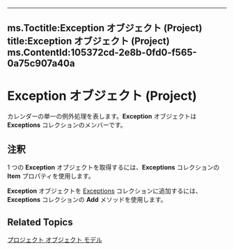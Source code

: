 

---
ms.Toctitle:Exception オブジェクト (Project)
title:Exception オブジェクト (Project)
ms.ContentId:105372cd-2e8b-0fd0-f565-0a75c907a40a
---
# Exception オブジェクト (Project)




カレンダーの単一の例外処理を表します。**Exception** オブジェクトは **Exceptions** コレクションのメンバーです。

## 注釈
1 つの **Exception** オブジェクトを取得するには、**Exceptions** コレクションの **Item** プロパティを使用します。



**Exception** オブジェクトを [Exceptions](a20cbcdf-d764-de46-d57f-0cc283665129.md) コレクションに追加するには、**Exceptions** コレクションの **Add** メソッドを使用します。



## Related Topics

[プロジェクト オブジェクト モデル](900b167b-88ec-ea88-15b7-27bb90c22ac6.md)




